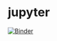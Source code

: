 # jupyter

[![Binder](https://mybinder.org/badge_logo.svg)](https://mybinder.org/v2/gh/Peter-deVietien/jupyter/HEAD)
